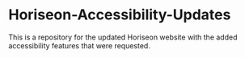 # Horiseon-Accessibility-Updates
This is a repository for the updated Horiseon website with the added accessibility features that were requested.
